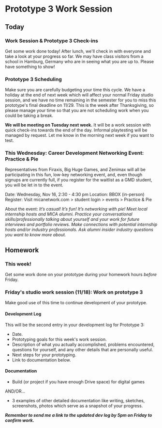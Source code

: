 # Prototype 3 Work Session

## Today

### Work Session & Prototype 3 Check-ins
Get some work done today! After lunch, we'll check in with everyone and take a look at your progress so far. We may have class visitors from a school in Hamburg, Germany who are in seeing what you are up to. Please have something to show!

### Prototype 3 Scheduling
Make sure you are carefully budgeting your time this cycle. We have a holiday at the end of next week which will affect your normal Friday studio session, and we have no time remaining in the semester for you to miss this prototype's final deadline on 11/29. This is the week after Thanksgiving, so please manage your time so that you are not scheduling work when you could be taking a break. 

**We will be meeting on Tuesday next week.** It will be a work session with quick check-ins towards the end of the day. Informal playtesting will be managed by request. Let me know in the morning next week if you want to test. 

### This Wednesday: Career Development Networking Event: Practice & Pie
Representatives from Firaxis, Big Huge Games, and Zenimax will all be participating in this fun, low-key networking event, and, even though signups are currently full, if you register for the waitlist as a GMD student, you will be let in to the event. 

Date: Wednesday, Nov 16, 2:30 - 4:30 pm
Location: BBOX (in-person)
Register: Visit micanetwork.com > student login > events > Practice & Pie

About the event: 
_It’s casual! It’s fun! It’s networking with pie! Meet local internship hosts and MICA alumni. Practice your conversational skills/professionally talking about yourself and your work for future interviews and portfolio reviews. Make connections with potential internship hosts and/or industry professionals. Ask alumni insider industry questions you want to know more about._

## Homework

### This week!
Get some work done on your prototype during your homework hours _before_ Friday.


### Friday's studio work session (11/18): Work on prototype 3
Make good use of this time to continue development of your prototype.

#### Development Log

This will be the second entry in your development log for Prototype 3:
- Date.
- Prototyping goals for this week's work session.
- Description of what you actually accomplished, problems encountered, questions for yourself, and any other details that are personally useful.
- Next steps for your prototyping.
- Link to documentation below.

#### Documentation
- Build (or project if you have enough Drive space) for digital games

AND/OR...

- 3 examples of other detailed documentation like writing, sketches, screenshots, photos which serve as a snapshot of your progress.

***Remember to send me a link to the updated dev log by 5pm on  Friday to confirm work.***